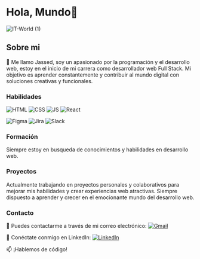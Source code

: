 # Hola, Mundo👋
![IT-World (1)](https://github.com/Jassedd/Jassedd/assets/137048481/16b87def-c3c8-4bf4-a3d0-61fb5ff0a538)

## Sobre mi

🚀 Me llamo Jassed, soy un apasionado por la programación y el desarrollo web, estoy en el inicio de mi carrera como desarrollador web Full Stack. Mi objetivo es aprender constantemente y contribuir al mundo digital con soluciones creativas y funcionales.

### Habilidades
![HTML](https://img.shields.io/badge/HTML5-E34F26?style=for-the-badge&logo=html5&logoColor=white) 
![CSS](https://img.shields.io/badge/CSS3-1572B6?style=for-the-badge&logo=css3&logoColor=white) 
![JS](https://img.shields.io/badge/JavaScript-F7DF1E?style=for-the-badge&logo=javascript&logoColor=black) 
![React](https://img.shields.io/badge/React-20232A?style=for-the-badge&logo=react&logoColor=61DAFB)

![Figma](https://img.shields.io/badge/Figma-F24E1E?style=for-the-badge&logo=figma&logoColor=white)
![Jira](https://img.shields.io/badge/Jira-0052CC?style=for-the-badge&logo=Jira&logoColor=white)
![Slack](https://img.shields.io/badge/Slack-4A154B?style=for-the-badge&logo=slack&logoColor=white)

### Formación

Siempre estoy en busqueda de conocimientos y habilidades en desarrollo web.

### Proyectos

Actualmente trabajando en proyectos personales y colaborativos para mejorar mis habilidades y crear experiencias web atractivas. Siempre dispuesto a aprender y crecer en el emocionante mundo del desarrollo web.

### Contacto
📧 Puedes contactarme a través de mi correo electrónico: [![Gmail](https://img.shields.io/badge/Gmail-D14836?style=for-the-badge&logo=gmail&logoColor=white)](mailto:jassedgmartinez@gmail.com)



📱 Conéctate conmigo en LinkedIn:  [![LinkedIn](https://img.shields.io/badge/LinkedIn-0077B5?style=for-the-badge&logo=linkedin&logoColor=white)](https://www.linkedin.com/in/jassed-martinez-492b5b277)


📫 ¡Hablemos de código!




<!--
**Jassedd/Jassedd** is a ✨ _special_ ✨ repository because its `README.md` (this file) appears on your GitHub profile.

Here are some ideas to get you started:

- 🔭 I’m currently working on ...
- 🌱 I’m currently learning ...
- 👯 I’m looking to collaborate on ...
- 🤔 I’m looking for help with ...
- 💬 Ask me about ...
- 📫 How to reach me: ...
- 😄 Pronouns: ...
- ⚡ Fun fact: ...
-->
